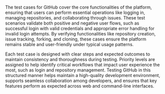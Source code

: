 The test cases for GitHub cover the core functionalities of the platform, ensuring that users can perform essential operations like logging in, managing repositories, and collaborating through issues. These test scenarios validate both positive and negative user flows, such as successful login with valid credentials and appropriate error handling for invalid login attempts. By verifying functionalities like repository creation, issue tracking, forking, and cloning, these cases ensure the platform remains stable and user-friendly under typical usage patterns.

Each test case is designed with clear steps and expected outcomes to maintain consistency and thoroughness during testing. Priority levels are assigned to help identify critical workflows that impact user experience the most, such as login and repository management. Testing GitHub in this structured manner helps maintain a high-quality development environment, supports seamless collaboration among developers, and ensures that key features perform as expected across web and command-line interfaces.
